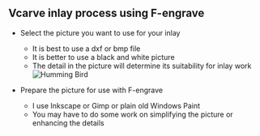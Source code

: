 
## Vcarve inlay process using F-engrave ##

- Select the picture you want to use for your inlay
    - It is best to use a dxf or bmp file
    - It is better to use a black and white picture
    - The detail in the picture will determine its suitability for inlay work
    ![Humming Bird](/V1ENGINEERING-DOCS/docs/software/hummingbird.jpg)
 
- Prepare the picture for use with F-engrave
    - I use Inkscape or Gimp or plain old Windows Paint
    - You may have to do some work on simplifying the picture or enhancing the details
